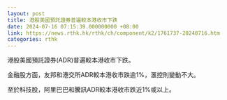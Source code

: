 ```yaml
---
layout: post
title: 港股美國預託證券普遍較本港收市下跌
date: 2024-07-16 07:15:39.000000000 +08:00
link: https://news.rthk.hk/rthk/ch/component/k2/1761737-20240716.htm
categories: rthk
---
```


港股美國預託證券(ADR)普遍較本港收市下跌。

金融股方面，友邦和港交所ADR較本港收市跌逾1%，滙控則變動不大。

至於科技股，阿里巴巴和騰訊ADR較本港收市跌近1%或以上。
